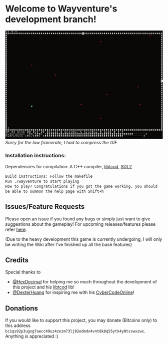# Welcome to Wayventure's development branch!

![wayventure.gif](wayventure.gif)  
*Sorry for the low framerate, I had to compress the GIF*

### Installation instructions:
Dependencies for compilation: A C++ compiler, [libtcod](https://github.com/libtcod/libtcod), [SDL2](https://www.libsdl.org/download-2.0.php)

```
Build instructions: Follow the makefile
Run ./wayventure to start playing
How to play? Congratulations if you got the game working, you should be able to summon the help page with Shift+h
```
## Issues/Feature Requests
Please open an issue if you found any bugs or simply just want to give suggestions about the gameplay!
For upcoming releases/features please refer [here](https://app.simplenote.com/p/kkFf1V).

(Due to the heavy development this game is currently undergoing, I will only be writing the Wiki after I've finished up all the base features)
## Credits
Special thanks to 
- [@HexDecimal](https://github.com/HexDecimal) for helping me so much throughout the development of this project and his [libtcod](https://github.com/libtcod/libtcod) lib!
- [@DexterHuang](https://github.com/DexterHuang) for inspiring me with his [CyberCodeOnline](https://github.com/DexterHuang/CyberCodeOnline)!
## Donations
If you would like to support this project, you may donate (Bitcoins only) to this address `bc1qs92p3ugxg7aecc49uz4zezm73lj82edmdx4vnt8k8q55ytk4y0tsswxzwx`. Anything is appreciated :)  